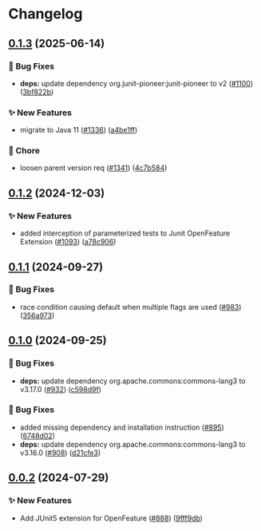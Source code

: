 # Changelog

## [0.1.3](https://github.com/open-feature/java-sdk-contrib/compare/dev.openfeature.contrib.tools.junitopenfeature-v0.1.2...dev.openfeature.contrib.tools.junitopenfeature-v0.1.3) (2025-06-14)


### 🐛 Bug Fixes

* **deps:** update dependency org.junit-pioneer:junit-pioneer to v2 ([#1100](https://github.com/open-feature/java-sdk-contrib/issues/1100)) ([3bf822b](https://github.com/open-feature/java-sdk-contrib/commit/3bf822b46acc796fdc08a7567723a3e1861019cb))


### ✨ New Features

* migrate to Java 11 ([#1336](https://github.com/open-feature/java-sdk-contrib/issues/1336)) ([a4be1ff](https://github.com/open-feature/java-sdk-contrib/commit/a4be1ff66870a72189873171e83c5b65dbb9991c))


### 🧹 Chore

* loosen parent version req ([#1341](https://github.com/open-feature/java-sdk-contrib/issues/1341)) ([4c7b584](https://github.com/open-feature/java-sdk-contrib/commit/4c7b58413b47db5c8c52b906ec2cbbc846779199))

## [0.1.2](https://github.com/open-feature/java-sdk-contrib/compare/dev.openfeature.contrib.tools.junitopenfeature-v0.1.1...dev.openfeature.contrib.tools.junitopenfeature-v0.1.2) (2024-12-03)


### ✨ New Features

* added interception of parameterized tests to Junit OpenFeature Extension ([#1093](https://github.com/open-feature/java-sdk-contrib/issues/1093)) ([a78c906](https://github.com/open-feature/java-sdk-contrib/commit/a78c906b24b53f7d25eb01aad85ed614eb30ca05))

## [0.1.1](https://github.com/open-feature/java-sdk-contrib/compare/dev.openfeature.contrib.tools.junitopenfeature-v0.1.0...dev.openfeature.contrib.tools.junitopenfeature-v0.1.1) (2024-09-27)


### 🐛 Bug Fixes

* race condition causing default when multiple flags are used ([#983](https://github.com/open-feature/java-sdk-contrib/issues/983)) ([356a973](https://github.com/open-feature/java-sdk-contrib/commit/356a973cf2b6ddf82b8311ea200fa30df4f1d048))

## [0.1.0](https://github.com/open-feature/java-sdk-contrib/compare/dev.openfeature.contrib.tools.junitopenfeature-v0.0.3...dev.openfeature.contrib.tools.junitopenfeature-v0.1.0) (2024-09-25)


### 🐛 Bug Fixes

* **deps:** update dependency org.apache.commons:commons-lang3 to v3.17.0 ([#932](https://github.com/open-feature/java-sdk-contrib/issues/932)) ([c598d9f](https://github.com/open-feature/java-sdk-contrib/commit/c598d9f0a61f2324fb85d72fdfea34811283c575))


### 🐛 Bug Fixes

* added missing dependency and installation instruction ([#895](https://github.com/open-feature/java-sdk-contrib/issues/895)) ([6748d02](https://github.com/open-feature/java-sdk-contrib/commit/6748d02403f0ceecb6cb9ecdfb2fecf98423a7db))
* **deps:** update dependency org.apache.commons:commons-lang3 to v3.16.0 ([#908](https://github.com/open-feature/java-sdk-contrib/issues/908)) ([d21cfe3](https://github.com/open-feature/java-sdk-contrib/commit/d21cfe3ac7da1ff6e1a4dc2ee4b0db5c24ed4847))

## [0.0.2](https://github.com/open-feature/java-sdk-contrib/compare/dev.openfeature.contrib.tools.junitopenfeature-v0.0.1...dev.openfeature.contrib.tools.junitopenfeature-v0.0.2) (2024-07-29)


### ✨ New Features

* Add JUnit5 extension for OpenFeature ([#888](https://github.com/open-feature/java-sdk-contrib/issues/888)) ([9fff9db](https://github.com/open-feature/java-sdk-contrib/commit/9fff9db4bcee3c3ae8128a1b2fb040f53df1d5ed))
